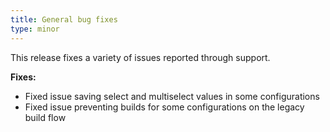 ```yaml
---
title: General bug fixes
type: minor
---
```


This release fixes a variety of issues reported through support.

**Fixes:**

* Fixed issue saving select and multiselect values in some configurations
* Fixed issue preventing builds for some configurations on the legacy build flow
